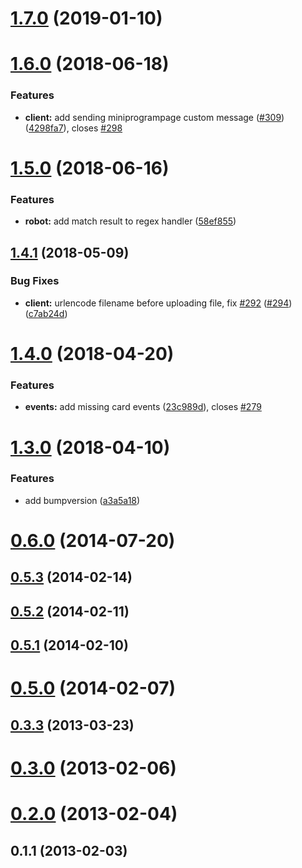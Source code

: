 # [1.7.0](https://github.com/offu/WeRoBot/compare/v1.6.0...v1.7.0) (2019-01-10)



# [1.6.0](https://github.com/offu/WeRoBot/compare/v1.5.0...v1.6.0) (2018-06-18)


### Features

* **client:** add sending miniprogrampage custom message ([#309](https://github.com/offu/WeRoBot/issues/309)) ([4298fa7](https://github.com/offu/WeRoBot/commit/4298fa7)), closes [#298](https://github.com/offu/WeRoBot/issues/298)



# [1.5.0](https://github.com/offu/WeRoBot/compare/v1.4.1...v1.5.0) (2018-06-16)


### Features

* **robot:** add match result to regex handler ([58ef855](https://github.com/offu/WeRoBot/commit/58ef855))



## [1.4.1](https://github.com/offu/WeRoBot/compare/v1.4.0...v1.4.1) (2018-05-09)


### Bug Fixes

* **client:** urlencode filename before uploading file, fix [#292](https://github.com/offu/WeRoBot/issues/292) ([#294](https://github.com/offu/WeRoBot/issues/294)) ([c7ab24d](https://github.com/offu/WeRoBot/commit/c7ab24d))



# [1.4.0](https://github.com/offu/WeRoBot/compare/v1.3.0...v1.4.0) (2018-04-20)


### Features

* **events:** add missing card events ([23c989d](https://github.com/offu/WeRoBot/commit/23c989d)), closes [#279](https://github.com/offu/WeRoBot/issues/279)



# [1.3.0](https://github.com/offu/WeRoBot/compare/v1.2.0...v1.3.0) (2018-04-10)


### Features

* add bumpversion ([a3a5a18](https://github.com/offu/WeRoBot/commit/a3a5a18))



# [0.6.0](https://github.com/offu/WeRoBot/compare/v0.5.3...v0.6.0) (2014-07-20)



## [0.5.3](https://github.com/offu/WeRoBot/compare/v0.5.2...v0.5.3) (2014-02-14)



## [0.5.2](https://github.com/offu/WeRoBot/compare/v0.5.1...v0.5.2) (2014-02-11)



## [0.5.1](https://github.com/offu/WeRoBot/compare/v0.5.0...v0.5.1) (2014-02-10)



# [0.5.0](https://github.com/offu/WeRoBot/compare/v0.4.1...v0.5.0) (2014-02-07)



## [0.3.3](https://github.com/offu/WeRoBot/compare/v0.3.2...v0.3.3) (2013-03-23)



# [0.3.0](https://github.com/offu/WeRoBot/compare/v0.2.0...v0.3.0) (2013-02-06)



# [0.2.0](https://github.com/offu/WeRoBot/compare/v0.1.1...v0.2.0) (2013-02-04)



## 0.1.1 (2013-02-03)



